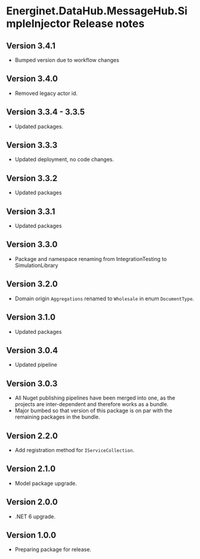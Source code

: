 # Energinet.DataHub.MessageHub.SimpleInjector Release notes

## Version 3.4.1

- Bumped version due to workflow changes

## Version 3.4.0

- Removed legacy actor id.

## Version 3.3.4 - 3.3.5

- Updated packages.

## Version 3.3.3

- Updated deployment, no code changes.

## Version 3.3.2

- Updated packages

## Version 3.3.1

- Updated packages

## Version 3.3.0

- Package and namespace renaming from IntegrationTesting to SimulationLibrary

## Version 3.2.0

- Domain origin `Aggregations` renamed to `Wholesale` in enum `DocumentType`.

## Version 3.1.0

- Updated packages

## Version 3.0.4

- Updated pipeline

## Version 3.0.3

- All Nuget publishing pipelines have been merged into one, as the projects are inter-dependent and therefore works as a bundle.
- Major bumbed so that version of this package is on par with the remaining packages in the bundle.

## Version 2.2.0

- Add registration method for `IServiceCollection`.

## Version 2.1.0

- Model package upgrade.

## Version 2.0.0

- .NET 6 upgrade.

## Version 1.0.0

- Preparing package for release.
